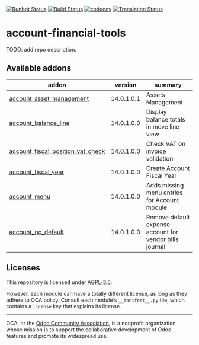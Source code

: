 [![Runbot Status](https://runbot.odoo-community.org/runbot/badge/flat/92/14.0.svg)](https://runbot.odoo-community.org/runbot/repo/github-com-oca-account-financial-tools-92)
[![Build Status](https://travis-ci.com/OCA/account-financial-tools.svg?branch=14.0)](https://travis-ci.com/OCA/account-financial-tools)
[![codecov](https://codecov.io/gh/OCA/account-financial-tools/branch/14.0/graph/badge.svg)](https://codecov.io/gh/OCA/account-financial-tools)
[![Translation Status](https://translation.odoo-community.org/widgets/account-financial-tools-14-0/-/svg-badge.svg)](https://translation.odoo-community.org/engage/account-financial-tools-14-0/?utm_source=widget)

<!-- /!\ do not modify above this line -->

# account-financial-tools

TODO: add repo description.

<!-- /!\ do not modify below this line -->

<!-- prettier-ignore-start -->

[//]: # (addons)

Available addons
----------------
addon | version | summary
--- | --- | ---
[account_asset_management](account_asset_management/) | 14.0.1.0.1 | Assets Management
[account_balance_line](account_balance_line/) | 14.0.1.0.0 | Display balance totals in move line view
[account_fiscal_position_vat_check](account_fiscal_position_vat_check/) | 14.0.1.0.0 | Check VAT on invoice validation
[account_fiscal_year](account_fiscal_year/) | 14.0.1.0.0 | Create Account Fiscal Year
[account_menu](account_menu/) | 14.0.1.0.0 | Adds missing menu entries for Account module
[account_no_default](account_no_default/) | 14.0.1.0.0 | Remove default expense account for vendor bills journal

[//]: # (end addons)

<!-- prettier-ignore-end -->

## Licenses

This repository is licensed under [AGPL-3.0](LICENSE).

However, each module can have a totally different license, as long as they adhere to OCA
policy. Consult each module's `__manifest__.py` file, which contains a `license` key
that explains its license.

----

OCA, or the [Odoo Community Association](http://odoo-community.org/), is a nonprofit
organization whose mission is to support the collaborative development of Odoo features
and promote its widespread use.
